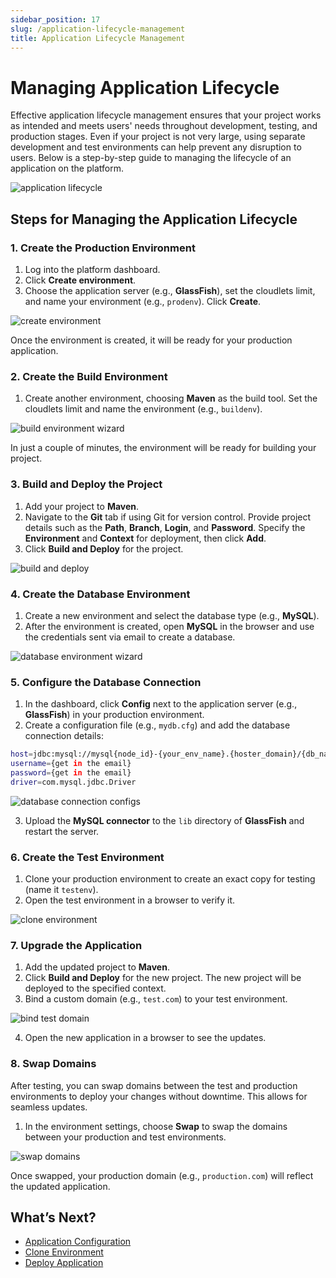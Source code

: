 ```yaml
---
sidebar_position: 17
slug: /application-lifecycle-management
title: Application Lifecycle Management
---
```

# Managing Application Lifecycle

Effective application lifecycle management ensures that your project works as intended and meets users' needs throughout development, testing, and production stages. Even if your project is not very large, using separate development and test environments can help prevent any disruption to users. Below is a step-by-step guide to managing the lifecycle of an application on the platform.

![application lifecycle](#)

## Steps for Managing the Application Lifecycle

### 1. Create the Production Environment

1. Log into the platform dashboard.
2. Click **Create environment**.
3. Choose the application server (e.g., **GlassFish**), set the cloudlets limit, and name your environment (e.g., `prodenv`). Click **Create**.

![create environment](#)

Once the environment is created, it will be ready for your production application.

### 2. Create the Build Environment

1. Create another environment, choosing **Maven** as the build tool. Set the cloudlets limit and name the environment (e.g., `buildenv`).

![build environment wizard](#)

In just a couple of minutes, the environment will be ready for building your project.

### 3. Build and Deploy the Project

1. Add your project to **Maven**.
2. Navigate to the **Git** tab if using Git for version control. Provide project details such as the **Path**, **Branch**, **Login**, and **Password**. Specify the **Environment** and **Context** for deployment, then click **Add**.
3. Click **Build and Deploy** for the project.

![build and deploy](#)

### 4. Create the Database Environment

1. Create a new environment and select the database type (e.g., **MySQL**).
2. After the environment is created, open **MySQL** in the browser and use the credentials sent via email to create a database.

![database environment wizard](#)

### 5. Configure the Database Connection

1. In the dashboard, click **Config** next to the application server (e.g., **GlassFish**) in your production environment.
2. Create a configuration file (e.g., `mydb.cfg`) and add the database connection details:

```bash
host=jdbc:mysql://mysql{node_id}-{your_env_name}.{hoster_domain}/{db_name}
username={get in the email}
password={get in the email}
driver=com.mysql.jdbc.Driver
```

![database connection configs](#)

3. Upload the **MySQL connector** to the `lib` directory of **GlassFish** and restart the server.

### 6. Create the Test Environment

1. Clone your production environment to create an exact copy for testing (name it `testenv`).
2. Open the test environment in a browser to verify it.

![clone environment](#)

### 7. Upgrade the Application

1. Add the updated project to **Maven**.
2. Click **Build and Deploy** for the new project. The new project will be deployed to the specified context.
3. Bind a custom domain (e.g., `test.com`) to your test environment.

![bind test domain](#)

4. Open the new application in a browser to see the updates.

### 8. Swap Domains

After testing, you can swap domains between the test and production environments to deploy your changes without downtime. This allows for seamless updates.

1. In the environment settings, choose **Swap** to swap the domains between your production and test environments.

![swap domains](#)

Once swapped, your production domain (e.g., `production.com`) will reflect the updated application.

## What’s Next?

- [Application Configuration](https://docs.dewacloud.com/docs/configuration-file-manager/)
- [Clone Environment](https://docs.dewacloud.com/docs/clone-environment/)
- [Deploy Application](https://docs.dewacloud.com/docs/deployment-guide/)
